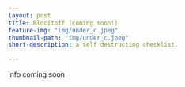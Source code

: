 ```yaml
---
layout: post
title: Blocitoff (coming soon!)
feature-img: "img/under_c.jpeg"
thumbnail-path: "img/under_c.jpeg"
short-description: a self destructing checklist.

---
```

info coming soon
